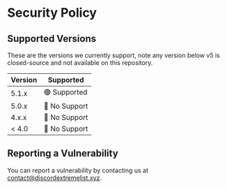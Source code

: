 # Security Policy

## Supported Versions

These are the versions we currently support, note any version below v5 is closed-source and not available on this repository.

| Version | Supported          |
| ------- | ------------------ |
| 5.1.x   | 🟢 Supported       |
| 5.0.x   | 🔴 No Support      |
| 4.x.x   | 🔴 No Support      |
| < 4.0   | 🔴 No Support      |

## Reporting a Vulnerability

You can report a vulnerability by contacting us at [contact@discordextremelist.xyz](mailto:contact@discordextremelist.xyz).
